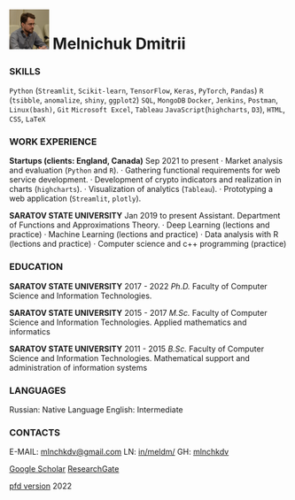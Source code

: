 # <img src="./photo.jpg" style="zoom:7%;" />  Melnichuk Dmitrii

### SKILLS

`Python` (`Streamlit`, `Scikit-learn`, `TensorFlow`, `Keras`, `PyTorch`, `Pandas`) 
`R` (`tsibble`, `anomalize`, `shiny`, `ggplot2`)
`SQL`, `MongoDB`
`Docker`, `Jenkins`, `Postman`, `Linux(bash)`, `Git`
`Microsoft Excel`, `Tableau`
`JavaScript`(`highcharts`, `D3`), `HTML`, `CSS`, `LaTeX`



### WORK EXPERIENCE

**Startups (clients: England, Canada)**   Sep 2021 to present
·   Market analysis and evaluation (`Python` and `R`).
·   Gathering functional requirements for web service development.
·   Development of crypto indicators and realization in charts (`highcharts`).
·   Visualization of analytics (`Tableau`).
·   Prototyping a web application (`Streamlit`, `plotly`).

 

**SARATOV STATE UNIVERSITY**    Jan 2019 to present
Assistant. Department of Functions and Approximations Theory.
·   Deep Learning (lections and practice)
·   Machine Learning (lections and practice)
·   Data analysis with R (lections and practice)
·   Computer science and c++ programming (practice)



### EDUCATION

**SARATOV STATE UNIVERSITY**    2017 - 2022
*Ph.D.* Faculty of Computer Science and Information Technologies. 

**SARATOV STATE UNIVERSITY**    2015 - 2017
*M.Sc.* Faculty of Computer Science and Information Technologies. 
Applied mathematics and informatics

**SARATOV STATE UNIVERSITY**    2011 - 2015
*B.Sc.* Faculty of Computer Science and Information Technologies. 
Mathematical support and administration of information systems



### LANGUAGES

Russian: Native Language
English: Intermediate



### CONTACTS

E-MAIL: mlnchkdv@gmail.com
LN: [in/meldm/](https://www.linkedin.com/in/meldm/)
GH: [mlnchkdv](https://github.com/mlnchkdv)

[Google Scholar](https://scholar.google.com/citations?user=XcYTbJsAAAAJ&hl=en) 
[ResearchGate](https://www.researchgate.net/profile/Dmitriy-Melnichuk?ev=hdr_xprf)



[pfd version](./MelnichukDmitrii_CV.pdf)
2022


